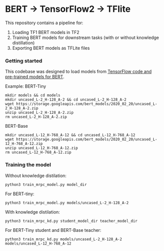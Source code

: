 # BERT &rarr; TensorFlow2 &rarr; TFlite

This repository contains a pipeline for:
1.  Loading TF1 BERT models in TF2
2.  Training BERT models for downstream tasks (with or without knowledge distillation)
3.  Exporting BERT models as TFLite files

### Getting started

This codebase was designed to load models from [TensorFlow code and pre-trained models for BERT](https://github.com/google-research/bert). 

Example: BERT-Tiny
```
mkdir models && cd models
mkdir uncased_L-2_H-128_A-2 && cd uncased_L-2_H-128_A-2
wget https://storage.googleapis.com/bert_models/2020_02_20/uncased_L-2_H-128_A-2.zip
unzip uncased_L-2_H-128_A-2.zip
rm uncased_L-2_H-128_A-2.zip
```
BERT-Base
```
mkdir uncased_L-12_H-768_A-12 && cd uncased_L-12_H-768_A-12
wget https://storage.googleapis.com/bert_models/2020_02_20/uncased_L-12_H-768_A-12.zip
unzip uncased_L-12_H-768_A-12.zip
rm uncased_L-12_H-768_A-12.zip
```

### Training the model

Without knowledge distilation:
```
python3 train_mrpc_model.py model_dir
```
For BERT-tiny:
```
python3 train_mrpc_model.py models/uncased_L-2_H-128_A-2
```

With knowledge distilation:
```
python3 train_mrpc_kd.py student_model_dir teacher_model_dir
```
For BERT-Tiny student and BERT-Base teacher:
```
python3 train_mrpc_kd.py models/uncased_L-2_H-128_A-2 models/uncased_L-12_H-768_A-12
```
